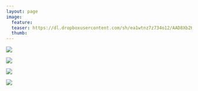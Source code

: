 ```yaml
---
layout: page
image:
  feature:
  teaser: https://dl.dropboxusercontent.com/sh/ea1wtnz7z734o12/AAD8Xb2KqbI1As8eAsEE722la/luontokuvat/kev%C3%A4t/DS16699-245px.jpg
  thumb:
---
```


[![](https://dl.dropboxusercontent.com/sh/ea1wtnz7z734o12/AAC4KYQbdqfRk1OvJAumCI4na/luontokuvat/kev%C3%A4t/DS16699-800px.jpg)](https://dl.dropboxusercontent.com/sh/ea1wtnz7z734o12/AABs1z00iwPPTkvDcxirSY7oa/luontokuvat/kev%C3%A4t/DS16699.jpg)

[![](https://dl.dropboxusercontent.com/sh/ea1wtnz7z734o12/AAAoZ6xbQ47uAqf2L8ZXQu1Ra/luontokuvat/kev%C3%A4t/DS16698-800px.jpg)](https://dl.dropboxusercontent.com/sh/ea1wtnz7z734o12/AAD8Kn5EQWQgOkb5rI02-n0Pa/luontokuvat/kev%C3%A4t/DS16698.jpg)

[![](https://dl.dropboxusercontent.com/sh/ea1wtnz7z734o12/AACMFzZRvhvwpSuJZIuwyibba/luontokuvat/kev%C3%A4t/DS16693-800px.jpg)](https://dl.dropboxusercontent.com/sh/ea1wtnz7z734o12/AACdX5w29TBLM5ViMm_eqyv2a/luontokuvat/kev%C3%A4t/DS16693.jpg)

[![](https://dl.dropboxusercontent.com/sh/ea1wtnz7z734o12/AADPEAAcuJH3Dca_W_QaueCEa/luontokuvat/kev%C3%A4t/DS16689-800px.jpg)](https://dl.dropboxusercontent.com/sh/ea1wtnz7z734o12/AAC7syVRPZZOTD-cx5vPLWL8a/luontokuvat/kev%C3%A4t/DS16689.jpg)
